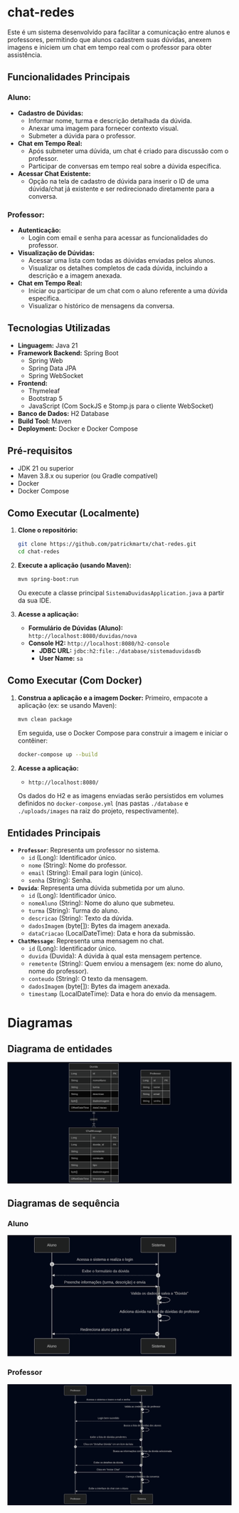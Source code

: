 # chat-redes

Este é um sistema desenvolvido para facilitar a comunicação entre alunos e professores, permitindo que alunos cadastrem suas dúvidas, anexem imagens e iniciem um chat em tempo real com o professor para obter assistência.

## Funcionalidades Principais

### Aluno:
* **Cadastro de Dúvidas:**
    * Informar nome, turma e descrição detalhada da dúvida.
    * Anexar uma imagem para fornecer contexto visual.
    * Submeter a dúvida para o professor.
* **Chat em Tempo Real:**
    * Após submeter uma dúvida, um chat é criado para discussão com o professor.
    * Participar de conversas em tempo real sobre a dúvida específica.
* **Acessar Chat Existente:**
    * Opção na tela de cadastro de dúvida para inserir o ID de uma dúvida/chat já existente e ser redirecionado diretamente para a conversa.

### Professor:
* **Autenticação:**
    * Login com email e senha para acessar as funcionalidades do professor.
* **Visualização de Dúvidas:**
    * Acessar uma lista com todas as dúvidas enviadas pelos alunos.
    * Visualizar os detalhes completos de cada dúvida, incluindo a descrição e a imagem anexada.
* **Chat em Tempo Real:**
    * Iniciar ou participar de um chat com o aluno referente a uma dúvida específica.
    * Visualizar o histórico de mensagens da conversa.

## Tecnologias Utilizadas

* **Linguagem:** Java 21
* **Framework Backend:** Spring Boot
    * Spring Web
    * Spring Data JPA
    * Spring WebSocket
* **Frontend:**
    * Thymeleaf
    * Bootstrap 5
    * JavaScript (Com SockJS e Stomp.js para o cliente WebSocket)
* **Banco de Dados:** H2 Database
* **Build Tool:** Maven
* **Deployment:** Docker e Docker Compose

## Pré-requisitos

* JDK 21 ou superior
* Maven 3.8.x ou superior (ou Gradle compatível)
* Docker
* Docker Compose

## Como Executar (Localmente)

1.  **Clone o repositório:**

    ```bash
    git clone https://github.com/patrickmartx/chat-redes.git
    cd chat-redes
    ```

2.  **Execute a aplicação (usando Maven):**
    ```bash
    mvn spring-boot:run
    ```
    Ou execute a classe principal `SistemaDuvidasApplication.java` a partir da sua IDE.

3.  **Acesse a aplicação:**
    * **Formulário de Dúvidas (Aluno):** `http://localhost:8080/duvidas/nova`
    * **Console H2:** `http://localhost:8080/h2-console`
        * **JDBC URL:** `jdbc:h2:file:./database/sistemaduvidasdb`
        * **User Name:** `sa`

## Como Executar (Com Docker)

1.  **Construa a aplicação e a imagem Docker:**
    Primeiro, empacote a aplicação (ex: se usando Maven):
    ```bash
    mvn clean package
    ```
    Em seguida, use o Docker Compose para construir a imagem e iniciar o contêiner:
    ```bash
    docker-compose up --build
    ```

2.  **Acesse a aplicação:**
    * `http://localhost:8080/`

    Os dados do H2 e as imagens enviadas serão persistidos em volumes definidos no `docker-compose.yml` (nas pastas `./database` e `./uploads/images` na raiz do projeto, respectivamente).

## Entidades Principais

* **`Professor`**: Representa um professor no sistema.
    * `id` (Long): Identificador único.
    * `nome` (String): Nome do professor.
    * `email` (String): Email para login (único).
    * `senha` (String): Senha.
* **`Duvida`**: Representa uma dúvida submetida por um aluno.
    * `id` (Long): Identificador único.
    * `nomeAluno` (String): Nome do aluno que submeteu.
    * `turma` (String): Turma do aluno.
    * `descricao` (String): Texto da dúvida.
    * `dadosImagem` (byte[]): Bytes da imagem anexada.
    * `dataCriacao` (LocalDateTime): Data e hora da submissão.
* **`ChatMessage`**: Representa uma mensagem no chat.
    * `id` (Long): Identificador único.
    * `duvida` (Duvida): A dúvida à qual esta mensagem pertence.
    * `remetente` (String): Quem enviou a mensagem (ex: nome do aluno, nome do professor).
    * `conteudo` (String): O texto da mensagem.
    * `dadosImagem` (byte[]): Bytes da imagem anexada.
    * `timestamp` (LocalDateTime): Data e hora do envio da mensagem.

# Diagramas
## Diagrama de entidades
![Diagrama de entidades do sistema](doc/mermaid-chat-redes.png)

## Diagramas de sequência
### Aluno
![Diagrama de sequência da ação do aluno no sistema](doc/mermaid-student-action.png)
### Professor
![Diagrama de sequência da ação do professor no sistema](doc/mermaid-teacher-action.png)